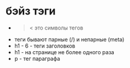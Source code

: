 # бэйз тэги

- >< это символы тегов
- теги бывают парные (/) и непарные (meta)
- h1 - 6 - теги заголовков
- h1 - на странице не более одного раза
- p - тег параграфа
